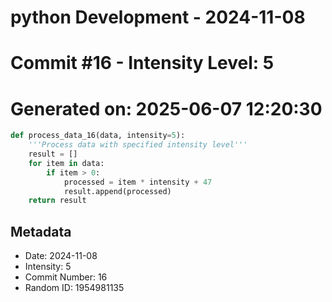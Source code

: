 ﻿# python Development - 2024-11-08
# Commit #16 - Intensity Level: 5
# Generated on: 2025-06-07 12:20:30
```python
def process_data_16(data, intensity=5):
    '''Process data with specified intensity level'''
    result = []
    for item in data:
        if item > 0:
            processed = item * intensity + 47
            result.append(processed)
    return result
```
## Metadata
- Date: 2024-11-08
- Intensity: 5
- Commit Number: 16
- Random ID: 1954981135

